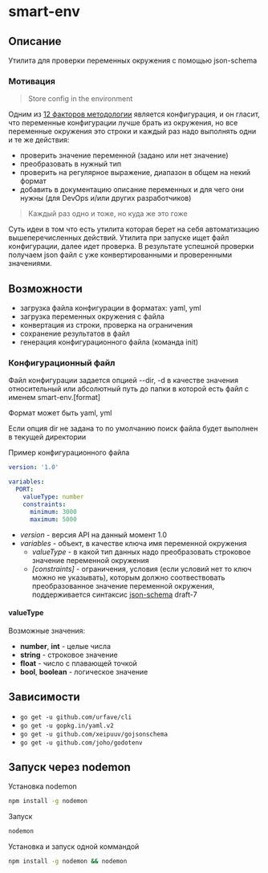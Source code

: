 # smart-env

## Описание
Утилита для проверки переменных окружения с помощью json-schema

### Мотивация

> Store config in the environment

Одним из [12 факторов методологии](https://en.wikipedia.org/wiki/Twelve-Factor_App_methodology) является конфигурация, 
и он гласит, что переменные конфигурации лучше брать из окружения, но все переменные окружения это строки и каждый раз 
надо выполнять одни и те же  действия: 

- проверить значение переменной (задано или нет значение)
- преобразовать в нужный тип
- проверить на регулярное выражение, диапазон в общем на некий формат
- добавить в документацию описание переменных и для чего они нужны (для DevOps и/или других разработчиков)

> Каждый раз одно и тоже, но куда же это гоже

Суть идеи в том что есть утилита которая берет на себя автоматизацию вышеперечисленных действий. Утилита при запуске 
ищет файл конфигурации, далее идет проверка. В результате успешной проверки получаем json файл с уже конвертированными 
и проверенными значениями.

## Возможности
 - загрузка файла конфигурации в форматах: yaml, yml
 - загрузка переменных окружения с файла
 - конвертация из строки, проверка на ограничения
 - сохранение результатов в файл
 - генерация конфигурационного файла (команда init)

### Конфигурационный файл

Файл конфигурации задается опцией --dir, -d в качестве значения относительный или абсолютный путь до папки в которой есть файл с именем smart-env.[format]

Формат может быть yaml, yml

Если опция dir не задана то по умолчанию поиск файла будет выполнен в текущей директории

Пример конфигурационного файла
```yaml
version: '1.0'

variables:
  PORT:
    valueType: number
    constraints:
      minimum: 3000
      maximum: 5000
```

- *version* - версия API на данный момент 1.0
- *variables* - объект, в качестве ключа имя переменной окружения
    - *valueType* - в какой тип данных надо преобразовать строковое значение переменной окружения
    - *[constraints]* - ограничения, условия (если условий нет то ключ можно не указывать), которым должно соотвествовать преобразованное значение переменной окружения, 
    поддерживается синтаксис [json-schema](https://json-schema.org/) draft-7

#### valueType
Возможные значения:
- **number**, **int** - целые числа
- **string** - строковое значение
- **float** - число с плавающей точкой
- **bool**, **boolean** - логическое значение

## Зависимости
 - ```go get -u github.com/urfave/cli```
 - ```go get -u gopkg.in/yaml.v2```
 - ```go get -u github.com/xeipuuv/gojsonschema```
 - ```go get -u github.com/joho/godotenv```
 
## Запуск через nodemon

Установка nodemon

```sh
npm install -g nodemon
```
Запуск

```sh
nodemon
```

Установка и запуск одной коммандой 

```sh
npm install -g nodemon && nodemon
```
